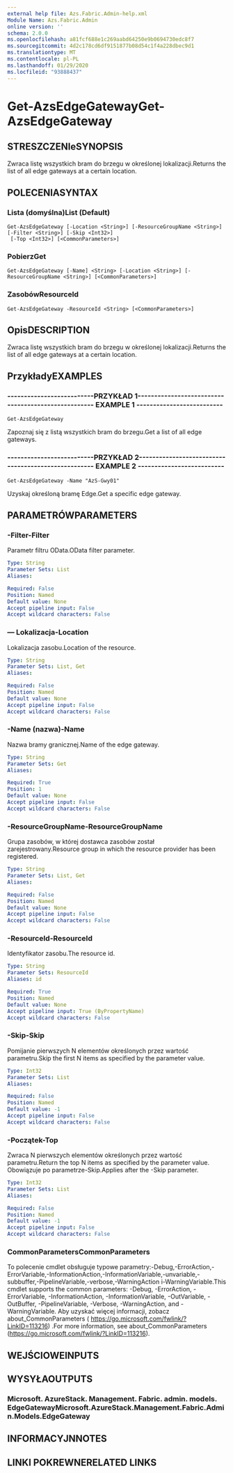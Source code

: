 ```yaml
---
external help file: Azs.Fabric.Admin-help.xml
Module Name: Azs.Fabric.Admin
online version: ''
schema: 2.0.0
ms.openlocfilehash: a81fcf688e1c269aabd64250e9b0694730edc8f7
ms.sourcegitcommit: 4d2c178cd6df9151877b08d54c1f4a228dbec9d1
ms.translationtype: MT
ms.contentlocale: pl-PL
ms.lasthandoff: 01/29/2020
ms.locfileid: "93888437"
---
```

# <span data-ttu-id="aa07f-101">Get-AzsEdgeGateway</span><span class="sxs-lookup"><span data-stu-id="aa07f-101">Get-AzsEdgeGateway</span></span>

## <span data-ttu-id="aa07f-102">STRESZCZENIe</span><span class="sxs-lookup"><span data-stu-id="aa07f-102">SYNOPSIS</span></span>
<span data-ttu-id="aa07f-103">Zwraca listę wszystkich bram do brzegu w określonej lokalizacji.</span><span class="sxs-lookup"><span data-stu-id="aa07f-103">Returns the list of all edge gateways at a certain location.</span></span>

## <span data-ttu-id="aa07f-104">POLECENIA</span><span class="sxs-lookup"><span data-stu-id="aa07f-104">SYNTAX</span></span>

### <span data-ttu-id="aa07f-105">Lista (domyślna)</span><span class="sxs-lookup"><span data-stu-id="aa07f-105">List (Default)</span></span>
```
Get-AzsEdgeGateway [-Location <String>] [-ResourceGroupName <String>] [-Filter <String>] [-Skip <Int32>]
 [-Top <Int32>] [<CommonParameters>]
```

### <span data-ttu-id="aa07f-106">Pobierz</span><span class="sxs-lookup"><span data-stu-id="aa07f-106">Get</span></span>
```
Get-AzsEdgeGateway [-Name] <String> [-Location <String>] [-ResourceGroupName <String>] [<CommonParameters>]
```

### <span data-ttu-id="aa07f-107">Zasobów</span><span class="sxs-lookup"><span data-stu-id="aa07f-107">ResourceId</span></span>
```
Get-AzsEdgeGateway -ResourceId <String> [<CommonParameters>]
```

## <span data-ttu-id="aa07f-108">Opis</span><span class="sxs-lookup"><span data-stu-id="aa07f-108">DESCRIPTION</span></span>
<span data-ttu-id="aa07f-109">Zwraca listę wszystkich bram do brzegu w określonej lokalizacji.</span><span class="sxs-lookup"><span data-stu-id="aa07f-109">Returns the list of all edge gateways at a certain location.</span></span>

## <span data-ttu-id="aa07f-110">Przykłady</span><span class="sxs-lookup"><span data-stu-id="aa07f-110">EXAMPLES</span></span>

### <span data-ttu-id="aa07f-111">--------------------------PRZYKŁAD 1--------------------------</span><span class="sxs-lookup"><span data-stu-id="aa07f-111">-------------------------- EXAMPLE 1 --------------------------</span></span>
```
Get-AzsEdgeGateway
```

<span data-ttu-id="aa07f-112">Zapoznaj się z listą wszystkich bram do brzegu.</span><span class="sxs-lookup"><span data-stu-id="aa07f-112">Get a list of all edge gateways.</span></span>

### <span data-ttu-id="aa07f-113">--------------------------PRZYKŁAD 2--------------------------</span><span class="sxs-lookup"><span data-stu-id="aa07f-113">-------------------------- EXAMPLE 2 --------------------------</span></span>
```
Get-AzsEdgeGateway -Name "AzS-Gwy01"
```

<span data-ttu-id="aa07f-114">Uzyskaj określoną bramę Edge.</span><span class="sxs-lookup"><span data-stu-id="aa07f-114">Get a specific edge gateway.</span></span>

## <span data-ttu-id="aa07f-115">PARAMETRÓW</span><span class="sxs-lookup"><span data-stu-id="aa07f-115">PARAMETERS</span></span>

### <span data-ttu-id="aa07f-116">-Filter</span><span class="sxs-lookup"><span data-stu-id="aa07f-116">-Filter</span></span>
<span data-ttu-id="aa07f-117">Parametr filtru OData.</span><span class="sxs-lookup"><span data-stu-id="aa07f-117">OData filter parameter.</span></span>

```yaml
Type: String
Parameter Sets: List
Aliases: 

Required: False
Position: Named
Default value: None
Accept pipeline input: False
Accept wildcard characters: False
```

### <span data-ttu-id="aa07f-118">— Lokalizacja</span><span class="sxs-lookup"><span data-stu-id="aa07f-118">-Location</span></span>
<span data-ttu-id="aa07f-119">Lokalizacja zasobu.</span><span class="sxs-lookup"><span data-stu-id="aa07f-119">Location of the resource.</span></span>

```yaml
Type: String
Parameter Sets: List, Get
Aliases: 

Required: False
Position: Named
Default value: None
Accept pipeline input: False
Accept wildcard characters: False
```

### <span data-ttu-id="aa07f-120">-Name (nazwa)</span><span class="sxs-lookup"><span data-stu-id="aa07f-120">-Name</span></span>
<span data-ttu-id="aa07f-121">Nazwa bramy granicznej.</span><span class="sxs-lookup"><span data-stu-id="aa07f-121">Name of the edge gateway.</span></span>

```yaml
Type: String
Parameter Sets: Get
Aliases: 

Required: True
Position: 1
Default value: None
Accept pipeline input: False
Accept wildcard characters: False
```

### <span data-ttu-id="aa07f-122">-ResourceGroupName</span><span class="sxs-lookup"><span data-stu-id="aa07f-122">-ResourceGroupName</span></span>
<span data-ttu-id="aa07f-123">Grupa zasobów, w której dostawca zasobów został zarejestrowany.</span><span class="sxs-lookup"><span data-stu-id="aa07f-123">Resource group in which the resource provider has been registered.</span></span>

```yaml
Type: String
Parameter Sets: List, Get
Aliases: 

Required: False
Position: Named
Default value: None
Accept pipeline input: False
Accept wildcard characters: False
```

### <span data-ttu-id="aa07f-124">-ResourceId</span><span class="sxs-lookup"><span data-stu-id="aa07f-124">-ResourceId</span></span>
<span data-ttu-id="aa07f-125">Identyfikator zasobu.</span><span class="sxs-lookup"><span data-stu-id="aa07f-125">The resource id.</span></span>

```yaml
Type: String
Parameter Sets: ResourceId
Aliases: id

Required: True
Position: Named
Default value: None
Accept pipeline input: True (ByPropertyName)
Accept wildcard characters: False
```

### <span data-ttu-id="aa07f-126">-Skip</span><span class="sxs-lookup"><span data-stu-id="aa07f-126">-Skip</span></span>
<span data-ttu-id="aa07f-127">Pomijanie pierwszych N elementów określonych przez wartość parametru.</span><span class="sxs-lookup"><span data-stu-id="aa07f-127">Skip the first N items as specified by the parameter value.</span></span>

```yaml
Type: Int32
Parameter Sets: List
Aliases: 

Required: False
Position: Named
Default value: -1
Accept pipeline input: False
Accept wildcard characters: False
```

### <span data-ttu-id="aa07f-128">-Początek</span><span class="sxs-lookup"><span data-stu-id="aa07f-128">-Top</span></span>
<span data-ttu-id="aa07f-129">Zwraca N pierwszych elementów określonych przez wartość parametru.</span><span class="sxs-lookup"><span data-stu-id="aa07f-129">Return the top N items as specified by the parameter value.</span></span>
<span data-ttu-id="aa07f-130">Obowiązuje po parametrze-Skip.</span><span class="sxs-lookup"><span data-stu-id="aa07f-130">Applies after the -Skip parameter.</span></span>

```yaml
Type: Int32
Parameter Sets: List
Aliases: 

Required: False
Position: Named
Default value: -1
Accept pipeline input: False
Accept wildcard characters: False
```

### <span data-ttu-id="aa07f-131">CommonParameters</span><span class="sxs-lookup"><span data-stu-id="aa07f-131">CommonParameters</span></span>
<span data-ttu-id="aa07f-132">To polecenie cmdlet obsługuje typowe parametry:-Debug,-ErrorAction,-ErrorVariable,-InformationAction,-InformationVariable,-unvariable,-subbuffer,-PipelineVariable,-verbose,-WarningAction i-WarningVariable.</span><span class="sxs-lookup"><span data-stu-id="aa07f-132">This cmdlet supports the common parameters: -Debug, -ErrorAction, -ErrorVariable, -InformationAction, -InformationVariable, -OutVariable, -OutBuffer, -PipelineVariable, -Verbose, -WarningAction, and -WarningVariable.</span></span> <span data-ttu-id="aa07f-133">Aby uzyskać więcej informacji, zobacz about_CommonParameters ( https://go.microsoft.com/fwlink/?LinkID=113216) .</span><span class="sxs-lookup"><span data-stu-id="aa07f-133">For more information, see about_CommonParameters (https://go.microsoft.com/fwlink/?LinkID=113216).</span></span>

## <span data-ttu-id="aa07f-134">WEJŚCIOWE</span><span class="sxs-lookup"><span data-stu-id="aa07f-134">INPUTS</span></span>

## <span data-ttu-id="aa07f-135">WYSYŁA</span><span class="sxs-lookup"><span data-stu-id="aa07f-135">OUTPUTS</span></span>

### <span data-ttu-id="aa07f-136">Microsoft. AzureStack. Management. Fabric. admin. models. EdgeGateway</span><span class="sxs-lookup"><span data-stu-id="aa07f-136">Microsoft.AzureStack.Management.Fabric.Admin.Models.EdgeGateway</span></span>

## <span data-ttu-id="aa07f-137">INFORMACYJN</span><span class="sxs-lookup"><span data-stu-id="aa07f-137">NOTES</span></span>

## <span data-ttu-id="aa07f-138">LINKI POKREWNE</span><span class="sxs-lookup"><span data-stu-id="aa07f-138">RELATED LINKS</span></span>

